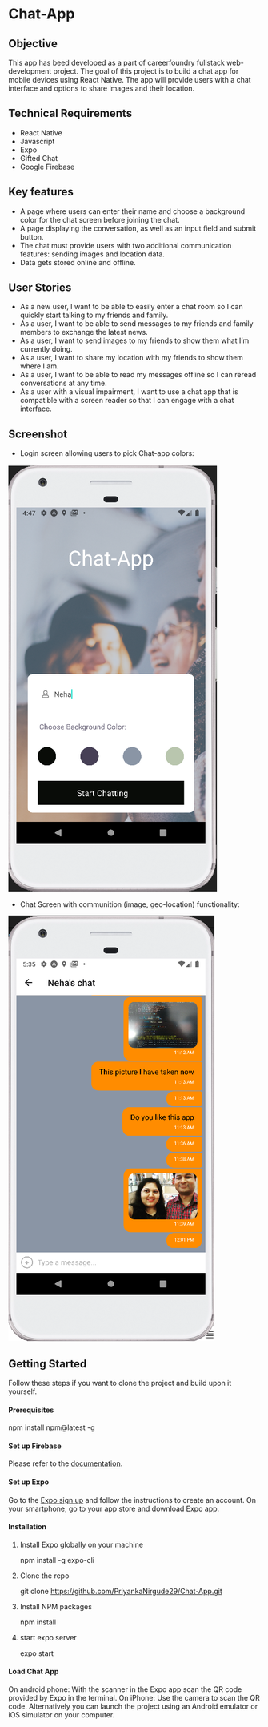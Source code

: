 # Chat-App

## Objective

This app has beed developed as a part of careerfoundry fullstack web-development project. The goal of this project is to build a chat app for mobile devices using React Native. The app will provide users with a chat interface and options to share images and their location.

## Technical Requirements

* React Native
* Javascript
* Expo
* Gifted Chat
* Google Firebase

## Key features

* A page where users can enter their name and choose a background color for the chat screen before joining the chat.
* A page displaying the conversation, as well as an input field and submit button.
* The chat must provide users with two additional communication features: sending images and location data.
* Data gets stored online and offline.

## User Stories

* As a new user, I want to be able to easily enter a chat room so I can quickly start talking to my friends and family.
* As a user, I want to be able to send messages to my friends and family members to exchange the latest news.
* As a user, I want to send images to my friends to show them what I’m currently doing.
* As a user, I want to share my location with my friends to show them where I am.
* As a user, I want to be able to read my messages offline so I can reread conversations at any time.
* As a user with a visual impairment, I want to use a chat app that is compatible with a screen reader so that I can engage with a chat interface.

## Screenshot

* Login screen allowing users to pick Chat-app colors:

![Alt text](./assets/scrShot_start.png?raw=true&sanitize=true "Optional Title")

* Chat Screen with communition (image, geo-location) functionality:

![Alt text](./assets/Scrshot_Chat.png?raw=true&sanitize=true "Optional Title")

## Getting Started

Follow these steps if you want to clone the project and build upon it yourself.

#### Prerequisites

npm install npm@latest -g

#### Set up Firebase

Please refer to the [documentation](https://firebase.google.com/).

#### Set up Expo

Go to the [Expo sign up](https://expo.dev/) and follow the instructions to create an account. On your smartphone, go to your app store and download Expo app.

#### Installation

1. Install Expo globally on your machine

   npm install -g expo-cli

2. Clone the repo

   git clone https://github.com/PriyankaNirgude29/Chat-App.git

3. Install NPM packages

   npm install

4. start expo server

   expo start

#### Load Chat App

On android phone: With the scanner in the Expo app scan the QR code provided by Expo in the terminal. On iPhone: Use the camera to scan the QR code. Alternatively you can launch the project using an Android emulator or iOS simulator on your computer.
